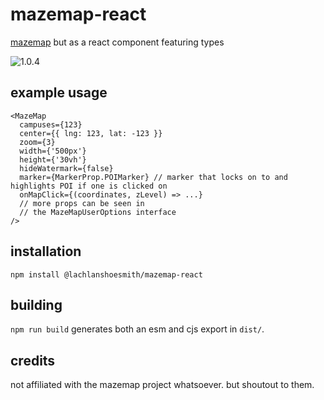 # mazemap-react

[mazemap](https://api.mazemap.com/js/v2.1.2/docs/) but as a react component featuring types

![1.0.4](https://img.shields.io/npm/v/@lachlanshoesmith/mazemap-react)

## example usage

```tsx
<MazeMap
  campuses={123}
  center={{ lng: 123, lat: -123 }}
  zoom={3}
  width={'500px'}
  height={'30vh'}
  hideWatermark={false}
  marker={MarkerProp.POIMarker}	// marker that locks on to and highlights POI if one is clicked on
  onMapClick={(coordinates, zLevel) => ...}
  // more props can be seen in
  // the MazeMapUserOptions interface
/>
```

## installation

`npm install @lachlanshoesmith/mazemap-react`

## building

`npm run build` generates both an esm and cjs export in `dist/`.

## credits

not affiliated with the mazemap project whatsoever. but shoutout to them.
